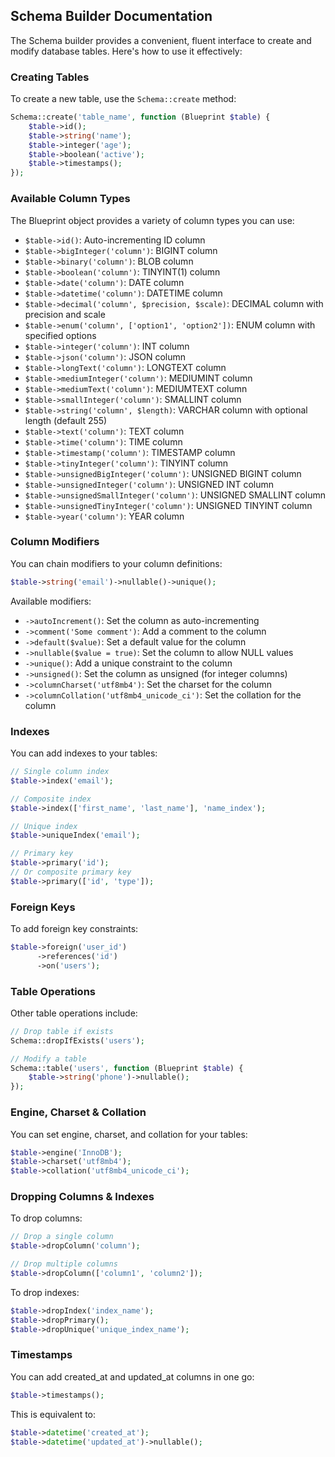 ## Schema Builder Documentation

The Schema builder provides a convenient, fluent interface to create and modify database tables. Here's how to use it effectively:

### Creating Tables

To create a new table, use the `Schema::create` method:

```php
Schema::create('table_name', function (Blueprint $table) {
    $table->id();
    $table->string('name');
    $table->integer('age');
    $table->boolean('active');
    $table->timestamps();
});
```

### Available Column Types

The Blueprint object provides a variety of column types you can use:

- `$table->id()`: Auto-incrementing ID column
- `$table->bigInteger('column')`: BIGINT column
- `$table->binary('column')`: BLOB column
- `$table->boolean('column')`: TINYINT(1) column
- `$table->date('column')`: DATE column
- `$table->datetime('column')`: DATETIME column
- `$table->decimal('column', $precision, $scale)`: DECIMAL column with precision and scale
- `$table->enum('column', ['option1', 'option2'])`: ENUM column with specified options
- `$table->integer('column')`: INT column
- `$table->json('column')`: JSON column
- `$table->longText('column')`: LONGTEXT column
- `$table->mediumInteger('column')`: MEDIUMINT column
- `$table->mediumText('column')`: MEDIUMTEXT column
- `$table->smallInteger('column')`: SMALLINT column
- `$table->string('column', $length)`: VARCHAR column with optional length (default 255)
- `$table->text('column')`: TEXT column
- `$table->time('column')`: TIME column
- `$table->timestamp('column')`: TIMESTAMP column
- `$table->tinyInteger('column')`: TINYINT column
- `$table->unsignedBigInteger('column')`: UNSIGNED BIGINT column
- `$table->unsignedInteger('column')`: UNSIGNED INT column
- `$table->unsignedSmallInteger('column')`: UNSIGNED SMALLINT column
- `$table->unsignedTinyInteger('column')`: UNSIGNED TINYINT column
- `$table->year('column')`: YEAR column

### Column Modifiers

You can chain modifiers to your column definitions:

```php
$table->string('email')->nullable()->unique();
```

Available modifiers:

- `->autoIncrement()`: Set the column as auto-incrementing
- `->comment('Some comment')`: Add a comment to the column
- `->default($value)`: Set a default value for the column
- `->nullable($value = true)`: Set the column to allow NULL values
- `->unique()`: Add a unique constraint to the column
- `->unsigned()`: Set the column as unsigned (for integer columns)
- `->columnCharset('utf8mb4')`: Set the charset for the column
- `->columnCollation('utf8mb4_unicode_ci')`: Set the collation for the column

### Indexes

You can add indexes to your tables:

```php
// Single column index
$table->index('email');

// Composite index
$table->index(['first_name', 'last_name'], 'name_index');

// Unique index
$table->uniqueIndex('email');

// Primary key
$table->primary('id');
// Or composite primary key
$table->primary(['id', 'type']);
```

### Foreign Keys

To add foreign key constraints:

```php
$table->foreign('user_id')
      ->references('id')
      ->on('users');
```

### Table Operations

Other table operations include:

```php
// Drop table if exists
Schema::dropIfExists('users');

// Modify a table
Schema::table('users', function (Blueprint $table) {
    $table->string('phone')->nullable();
});
```

### Engine, Charset & Collation

You can set engine, charset, and collation for your tables:

```php
$table->engine('InnoDB');
$table->charset('utf8mb4');
$table->collation('utf8mb4_unicode_ci');
```

### Dropping Columns & Indexes

To drop columns:

```php
// Drop a single column
$table->dropColumn('column');

// Drop multiple columns
$table->dropColumn(['column1', 'column2']);
```

To drop indexes:

```php
$table->dropIndex('index_name');
$table->dropPrimary();
$table->dropUnique('unique_index_name');
```

### Timestamps

You can add created_at and updated_at columns in one go:

```php
$table->timestamps();
```

This is equivalent to:

```php
$table->datetime('created_at');
$table->datetime('updated_at')->nullable();
```
